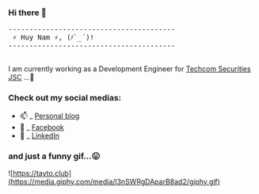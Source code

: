 ### Hi there 👋
<pre>
----------------------------------------
<span> ⚡ Huy Nam ⚡, (҂`_´)! </span>
----------------------------------------

</pre>

I am currently working as a Development Engineer for [Techcom Securities JSC](https://www.tcbs.com.vn/) ...👋

### Check out my social medias:

- 📫  _ [Personal blog](https://tayto.club)
- 💬  _ [Facebook](https://www.facebook.com/mr.namths)
- 🔗  _ [LinkedIn](https://www.linkedin.com/in/namths/)

### and just a funny gif...😛
![https://tayto.club](https://media.giphy.com/media/l3nSWRgDAparB8ad2/giphy.gif)
